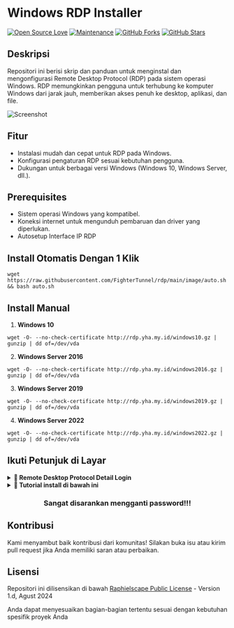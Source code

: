 # Windows RDP Installer

[![Open Source Love](https://badges.frapsoft.com/os/v2/open-source.png?v=103)](https://github.com/FighterTunnel/tunnel)
[![Maintenance](https://img.shields.io/badge/Maintained%3F-Yes-green)](https://GitHub.com/FighterTunnel/tunnel/graphs/commit-activity)
[![GitHub Forks](https://img.shields.io/github/forks/FighterTunnel/tunnel?&logo=github)](https://github.com/FighterTunnel/tunnel/fork)
[![GitHub Stars](https://img.shields.io/github/stars/FighterTunnel/tunnel?&logo=github)](https://github.com/FighterTunnel/tunnel/stargazers)

## Deskripsi
Repositori ini berisi skrip dan panduan untuk menginstal dan mengonfigurasi Remote Desktop Protocol (RDP) pada sistem operasi Windows. RDP memungkinkan pengguna untuk terhubung ke komputer Windows dari jarak jauh, memberikan akses penuh ke desktop, aplikasi, dan file.

![Screenshot](https://www.bleepstatic.com/content/hl-images/2024/05/14/Windows-Server.jpg)

## Fitur
- Instalasi mudah dan cepat untuk RDP pada Windows.
- Konfigurasi pengaturan RDP sesuai kebutuhan pengguna.
- Dukungan untuk berbagai versi Windows (Windows 10, Windows Server, dll.).

## Prerequisites
- Sistem operasi Windows yang kompatibel.
- Koneksi internet untuk mengunduh pembaruan dan driver yang diperlukan.
- Autosetup Interface IP RDP

## Install Otomatis Dengan 1 Klik
```
wget https://raw.githubusercontent.com/FighterTunnel/rdp/main/image/auto.sh && bash auto.sh
```
## Install Manual
1. **Windows 10**
```
wget -O- --no-check-certificate http://rdp.yha.my.id/windows10.gz | gunzip | dd of=/dev/vda
```
2. **Windows Server 2016**
```
wget -O- --no-check-certificate http://rdp.yha.my.id/windows2016.gz | gunzip | dd of=/dev/vda
```
3. **Windows Server 2019**
```
wget -O- --no-check-certificate http://rdp.yha.my.id/windows2019.gz | gunzip | dd of=/dev/vda
```
4. **Windows Server 2022**
```
wget -O- --no-check-certificate http://rdp.yha.my.id/windows2022.gz | gunzip | dd of=/dev/vda
```

## Ikuti Petunjuk di Layar
<details>
<summary><b>🔗 Remote Desktop Protocol Detail Login</b></summary>

### Remote Desktop Protocol Detail Login

-  RDP HOST/IP PORT `5888`
-  Username `Administrator`
-  Passoword `@Ftvpnstores`
</details>

<details>
<summary><b>🔗 Tutorial install di bawah ini</b></summary>
<br>
    
> Anda memerlukan akun cloud silahkan beli [disini](https://t.me/yha_bot)
<h4> Install Otomatis 1 Klik: </h4>    
<p><a href="https://t.me/carainstallrdp"><img src="https://img.shields.io/badge/Tonton%20DI%20Telegram-blue?style=for-the-badge&logo=telegram" width="200""/></a></p>
<h4> Install Manual: </h4>    
<p><a href="https://t.me/carainstallrdp/4"><img src="https://img.shields.io/badge/Full%20Vidio%20-green?style=for-the-badge&logo=telegram" width="200""/></a></p>
    
</details>

<h3 align="center">Sangat disarankan mengganti password!!!</h3>

## Kontribusi
Kami menyambut baik kontribusi dari komunitas! Silakan buka isu atau kirim pull request jika Anda memiliki saran atau perbaikan.

## Lisensi
Repositori ini dilisensikan di bawah [Raphielscape Public License](https://raw.githubusercontent.com/FighterTunnel/rdp/main/LICENCE) - Version 1.d, Agust 2024

Anda dapat menyesuaikan bagian-bagian tertentu sesuai dengan kebutuhan spesifik proyek Anda
